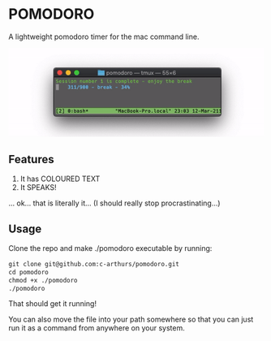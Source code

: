 # POMODORO

A lightweight pomodoro timer for the mac command line. 

![](./docs/demo.gif)

## Features

1. It has COLOURED TEXT
2. It SPEAKS! 

... ok... that is literally it... (I should really stop procrastinating...) 

## Usage 

Clone the repo and make ./pomodoro executable by running:

```console
git clone git@github.com:c-arthurs/pomodoro.git
cd pomodoro
chmod +x ./pomodoro
./pomodoro
```
That should get it running!

You can also move the file into your path somewhere so that you can just run it as a command from anywhere on your system. 


